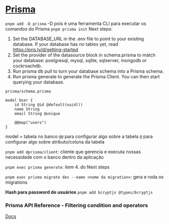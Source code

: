 
# [Prisma](https://www.prisma.io/)
`pnpm add -D prisma`
-D pois é uma ferramenta CLI para executar os comandos do Prisma
`pnpm prisma init`
Next steps:
1. Set the DATABASE_URL in the .env file to point to your existing database. If your database has no tables yet, read https://pris.ly/d/getting-started
2. Set the provider of the datasource block in schema.prisma to match your database: postgresql, mysql, sqlite, sqlserver, mongodb or cockroachdb.
3. Run prisma db pull to turn your database schema into a Prisma schema.
4. Run prisma generate to generate the Prisma Client. You can then start querying your database.

`prisma/schema.prisma`
```Prisma
model User {
	id String @id @default(uuid())
	name String
	email String @unique
	
	@@map("users")
}
```
model = tabela no banco
`@@` para configurar algo sobre a tabela
`@` para configurar algo sobre atributo/coluna da tabela

`pnpm add @prisma/client`: cliente que gerencia e executa nossas necessidade com o banco dentro da aplicação

`pnpm exec prisma generate`: item 4. do Next steps

`pnpm exec prisma migrate dev --name <nome da migration>`: gera e roda os migrations

**Hash para password de usuários**
`pnpm add bcryptjs @types/bcryptjs`

### Prisma API Reference - Filtering condition and operators

[Docs](https://www.prisma.io/docs/orm/reference/prisma-client-reference#filter-conditions-and-operators)
